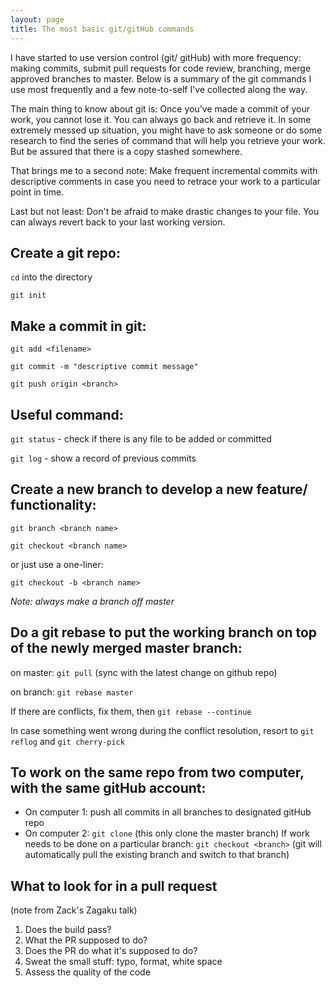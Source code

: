 ```yaml
---
layout: page
title: The most basic git/gitHub commands
---
```



I have started to use version control (git/ gitHub) with more frequency: making commits, submit pull requests for code review, branching, merge approved branches to master. Below is a summary of the git commands I use most frequently and a few note-to-self I've collected along the way. 

The main thing to know about git is: Once you've made a commit of your work, you cannot lose it. You can always go back and retrieve it. In some extremely messed up situation, you might have to ask someone or do some research to find the series of command that will help you retrieve your work. But be assured that there is a copy stashed somewhere.

That brings me to a second note: Make frequent incremental commits with descriptive comments in case you need to retrace your work to a particular point in time.

Last but not least: Don't be afraid to make drastic changes to your file. You can always revert back to your last working version. 


## Create a git repo:

`cd` into the directory

`git init`

## Make a commit in git:

`git add <filename>`

`git commit -m "descriptive commit message"`

`git push origin <branch>`

## Useful command:

`git status` - check if there is any file to be added or committed

`git log` - show a record of previous commits

## Create a new branch to develop a new feature/ functionality:

`git branch <branch name>`

`git checkout <branch name>`

or just use a one-liner: 

`git checkout -b <branch name>`

*Note: always make a branch off master*

## Do a git rebase to put the working branch on top of the newly merged master branch:

on master: `git pull` (sync with the latest change on github repo)

on branch: `git rebase master`

If there are conflicts, fix them, then `git rebase --continue`

In case something went wrong during the conflict resolution, resort to `git reflog` and `git cherry-pick`

## To work on the same repo from two computer, with the same gitHub account:
* On computer 1: push all commits in all branches to designated gitHub repo
* On computer 2: 
`git clone` (this only clone the master branch)
If work needs to be done on a particular branch: 
`git checkout <branch>`
(git will automatically pull the existing branch and switch to that branch)

## What to look for in a pull request
(note from Zack's Zagaku talk)
1. Does the build pass?
2. What the PR supposed to do?
3. Does the PR do what it's supposed to do?
4. Sweat the small stuff: typo, format, white space
5. Assess the quality of the code
